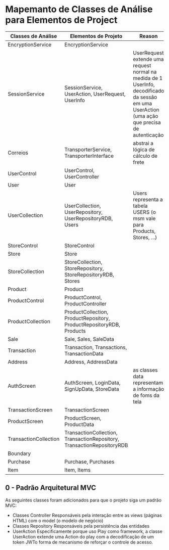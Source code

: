 # Mapemanto de Classes de Análise para Elementos de Project

| Classes de Análise    | Elementos de Projeto                                                      | Reason                                        |
|-----------------------|---------------------------------------------------------------------------|-----------------------------------------------|
| EncryptionService     | EncryptionService                                                         |                                               | 1
| SessionService        | SessionService, UserAction, UserRequest, UserInfo                         |UserRequest extende uma request normal na medida de 1 UserInfo, decodificado da sessão em uma UserAction (uma ação que precisa de autenticação | 5
| Correios              | TransporterService, TransporterInterface                                  |abstrai a lógica de cálculo de frete           | 7
| UserControl           | UserControl, UserController                                               |                                               | 9
| User                  | User                                                                      |                                               | 10
| UserCollection        | UserCollection, UserRepository, UserRepositoryRDB, Users                  |Users representa a tabela USERS (o msm vale para Products, Stores, ...)| 13
| StoreControl          | StoreControl                                                              |                                               | 14
| Store                 | Store                                                                     |                                               | 15
| StoreCollection       | StoreCollection, StoreRepository, StoreRepositoryRDB, Stores              |                                               | 18
| Product               | Product                                                                   |                                               | 19
| ProductControl        | ProductControl, ProductController                                         |                                               | 21
| ProductCollection     | ProductCollection, ProductRepository, ProductRepositoryRDB, Products      |                                               | 24
| Sale                  | Sale, Sales, SaleData                                                     |                                               | 25
| Transaction           | Transaction, Transactions, TransactionData                                |                                               | 26
| Address               | Address, AddressData                                                       |                                               | 27
| AuthScreen            | AuthScreen, LoginData, SignUpData, StoreData                              | as classes data representam a informação de foms da tela| 27
| TransactionScreen     | TransactionScreen                                                         |                                               | 28
| ProductScreen         | ProductScreen, ProductData                                                |                                               | 29
| TransactionCollection | TransactionCollection, TransactionRepository, TransactionRepositoryRDB    |                                               | 32
| Boundary              |                                                                           |                                               | 33
| Purchase              | Purchase, Purchases                                                       |                                               | 34
| Item                  | Item, Items                                                               |                                               | 35
 

## 0 - Padrão Arquitetural MVC
As seguintes classes foram adicionados para que o projeto siga um padrão MVC:
- Classes Controller
Responsáveis pela interação entre as views (páginas HTML) com o model (o modelo de negócio)
- Classes Repository
Responsáveis pela persistência das entidades
- UserAction
Especificamente porque uso Play como framework, a classe UserAction extende uma Action
do play com a decodificação de um token JWTo forma de mecanismo de reforçar o controle de acesso.

